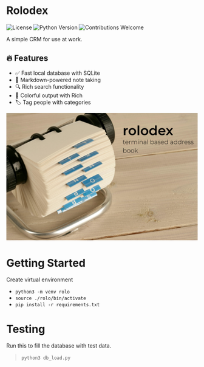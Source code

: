 # Rolodex

![License](https://img.shields.io/github/license/meddlin/rolodex)
![Python Version](https://img.shields.io/badge/python-3.10%2B-blue)
![Contributions Welcome](https://img.shields.io/badge/contributions-welcome-brightgreen)


A simple CRM for use at work.

## 🔥 Features
- ✅ Fast local database with SQLite
- 📝 Markdown-powered note taking
- 🔍 Rich search functionality
- 🎨 Colorful output with Rich
- 🏷️ Tag people with categories


![rolodex](./rolodex.png)

# Getting Started

Create virtual environment

- `python3 -m venv rolo`
- `source ./rolo/bin/activate`
- `pip install -r requirements.txt`

# Testing

Run this to fill the database with test data.

> `python3 db_load.py`
